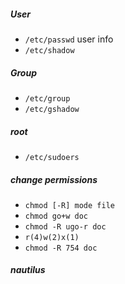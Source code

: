 ##### User  
- `/etc/passwd`  user info
- `/etc/shadow`  

##### Group  
- `/etc/group`  
- `/etc/gshadow`  

##### root  
- `/etc/sudoers`  

##### change permissions  
- `chmod [-R] mode file  `  
- `chmod go+w doc`  
- `chmod -R ugo-r doc`  
- `r(4)w(2)x(1)`  
- `chmod -R 754 doc`  

##### nautilus  

